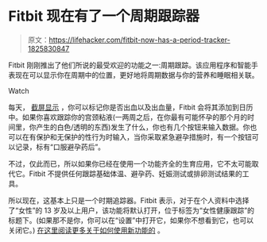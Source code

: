 # Fitbit 现在有了一个周期跟踪器

> 原文：<https://lifehacker.com/fitbit-now-has-a-period-tracker-1825830847>

Fitbit 刚刚推出了他们所说的最受欢迎的功能之一:周期跟踪。该应用程序和智能手表现在可以显示你在周期中的位置，更好地将周期数据与你的营养和睡眠相关联。

Watch

每天， [截屏显示](https://blog.fitbit.com/female-health-tracking/) ，你可以标记你是否出血以及出血量，Fitbit 会将其添加到日历中。如果你喜欢跟踪你的宫颈粘液(一两周之后，在你最有可能怀孕的那个月的时间里，你产生的白色/透明的东西)发生了什么，你也有几个按钮来输入数据。你也可以在有保护和无保护的性行为时输入，当你采取紧急避孕措施时，有一个按钮可以记录，标有“口服避孕药后”。

不过，仅此而已，所以如果你已经在使用一个功能齐全的生育应用，它不太可能取代它。Fitbit 不提供任何跟踪基础体温、避孕药、妊娠测试或排卵测试结果的工具。

所以现在，这基本上只是一个时期追踪器。Fitbit 表示，对于在个人资料中选择了“女性”的 13 岁及以上用户，该功能将默认打开，位于标签为“女性健康跟踪”的标题下。(如果那不是你，你可以在“设置”中打开它，如果你不想看到它，也可以关闭它。) [在这里阅读更多关于如何使用新功能的](https://help.fitbit.com/articles/en_US/Help_article/2333?co=BE) 。